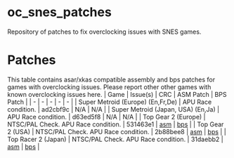 # oc_snes_patches
Repository of patches to fix overclocking issues with SNES games.

# Patches
This table contains asar/xkas compatible assembly and bps patches for games with overclocking issues. Please report other other games with known overclocking issues here.
| Game                               | Issue(s)                            | CRC      | ASM Patch                            | BPS Patch                            |
| -                                  | -                                   | -        | -                                    | -                                    |
| Super Metroid (Europe) (En,Fr,De)  | APU Race condition.                 | ad2cbf9c | N/A                                  | N/A                                  |
| Super Metroid (Japan, USA) (En,Ja) | APU Race condition.                 | d63ed5f8 | N/A                                  | N/A                                  |
| Top Gear 2 (Europe)                | NTSC/PAL Check. APU Race condition. | 531463e1 | [asm](Top%20Gear%202%20(Europe).asm) | [bps](Top%20Gear%202%20(Europe).bps) |
| Top Gear 2 (USA)                   | NTSC/PAL Check. APU Race condition. | 2b88bee8 | [asm](Top%20Gear%202%20(USA).asm)    | [bps](Top%20Gear%202%20(USA).bps)    |
| Top Racer 2 (Japan)                | NTSC/PAL Check. APU Race condition. | 31daebb2 | [asm](Top%20Rally%202%20(Japan).asm) | [bps](Top%20Rally%202%20(Japan).bps) |

 

